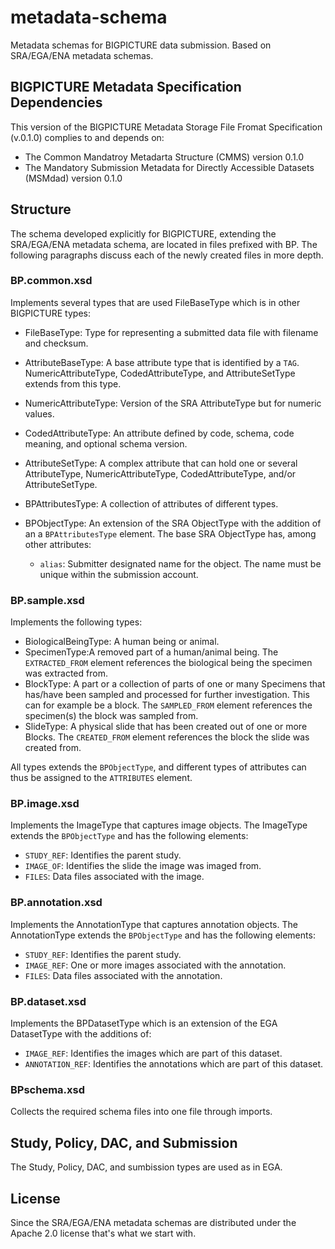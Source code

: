 # metadata-schema

Metadata schemas for BIGPICTURE data submission. Based on SRA/EGA/ENA metadata schemas.

## BIGPICTURE Metadata Specification Dependencies

This version of the BIGPICTURE Metadata Storage File Fromat Specification (v.0.1.0) complies to and depends on:
- The Common Mandatroy Metadarta Structure (CMMS) version 0.1.0
- The Mandatory Submission Metadata for Directly Accessible Datasets (MSMdad) version 0.1.0

## Structure

The schema developed explicitly for BIGPICTURE, extending the SRA/EGA/ENA metadata schema, are located in files prefixed with BP. The following paragraphs discuss each of the newly created files in more depth.


### BP.common.xsd
Implements several types that are used FileBaseType which is in other BIGPICTURE types:

- FileBaseType: Type for representing a submitted data file with filename and checksum.
- AttributeBaseType: A base attribute type that is identified by a `TAG`. NumericAttributeType, CodedAttributeType, and AttributeSetType extends from this type.
- NumericAttributeType: Version of the SRA AttributeType but for numeric values.
- CodedAttributeType: An attribute defined by code, schema, code meaning, and optional schema version.
- AttributeSetType: A complex attribute that can hold one or several AttributeType, NumericAttributeType, CodedAttributeType, and/or AttributeSetType.
- BPAttributesType: A collection of attributes of different types.
- BPObjectType: An extension of the SRA ObjectType with the addition of an a `BPAttributesType` element. The base SRA ObjectType has, among other attributes:

    - `alias`: Submitter designated name for the object. The name must be unique within the submission account.


### BP.sample.xsd
Implements the following types:

- BiologicalBeingType: A human being or animal.
- SpecimenType:A removed part of a human/animal being. The `EXTRACTED_FROM` element references the biological being the specimen was extracted from.
- BlockType: A part or a collection of parts of one or many Specimens that has/have been sampled and processed for further investigation. This can for example be a block. The `SAMPLED_FROM` element references the specimen(s) the block was sampled from.
- SlideType: A physical slide that has been created out of one or more Blocks. The `CREATED_FROM` element references the block the slide was created from.

All types extends the `BPObjectType`, and different types of attributes can thus be assigned to the `ATTRIBUTES` element.

### BP.image.xsd
Implements the ImageType that captures image objects. The ImageType extends the `BPObjectType` and has the following elements:

- `STUDY_REF`: Identifies the parent study.
- `IMAGE_OF`: Identifies the slide the image was imaged from.
- `FILES`: Data files associated with the image.

### BP.annotation.xsd
Implements the AnnotationType that captures annotation objects. The AnnotationType extends the `BPObjectType` and has the following elements:

- `STUDY_REF`: Identifies the parent study.
- `IMAGE_REF`: One or more images associated with the annotation.
- `FILES`: Data files associated with the annotation.

### BP.dataset.xsd
Implements the BPDatasetType which is an extension of the EGA DatasetType with the additions of:
- `IMAGE_REF`: Identifies the images which are part of this dataset.
- `ANNOTATION_REF`: Identifies the annotations which are part of this dataset.


### BPschema.xsd
Collects the required schema files into one file through imports.

## Study, Policy, DAC, and Submission
The Study, Policy, DAC, and sumbission types are used as in EGA.

## License

Since the SRA/EGA/ENA metadata schemas are distributed under the Apache 2.0 license that's what we start with.
